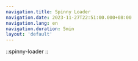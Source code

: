 ```yaml
---
navigation.title: Spinny Loader
navigation.date: 2023-11-27T22:51:00.000+08:00
navigation.lang: en
navigation.duration: 5min
layout: 'default'
---
```


::spinny-loader
::
